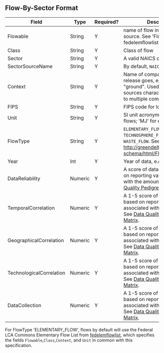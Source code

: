 ## Flow-By-Sector Format

Field | Type | Required? | Description
----- | ---- | --------  | -----------
Flowable | String | Y | name of flow in its native source. See 'Flowable' in fedelemflowlist [FlowList](https://github.com/USEPA/Federal-LCA-Commons-Elementary-Flow-List/blob/master/format%20specs/FlowList.md) 
Class | String | Y | Class of flow 
Sector | String | Y | A valid NAICS code
SectorSourceName | String | Y | By default, `NAICS_2012_Code`
Context | String | Y | Name of compartment to which release goes, e.g. "air", "water", "ground". Used for inventory sources characterizing releases to multiple compartments.
FIPS | String | Y | FIPS code for location 
Unit | String | Y | SI unit acronym. 'kg' for mass flows; 'MJ' for energy flows
FlowType | String | Y | `ELEMENTARY_FLOW`, `TECHNOSPHERE_FLOW`, or `WASTE_FLOW`. See http://greendelta.github.io/olca-schema/html/FlowType.html
Year | Int | Y | Year of data, e.g. `2010`
DataReliability | Numeric | Y | A score of data reliability based on reporting values associated with the amount. See [Data Quality Pedigree Matrix](../DataQualityPedigreeMatrix.md)
TemporalCorrelation |  Numeric | Y | A 1-5 score of data collection based on reporting values associated with the amount. See [Data Quality Pedigree Matrix](../DataQualityPedigreeMatrix.md).
GeographicalCorrelation |  Numeric | Y | A 1-5 score of data collection based on reporting values associated with the amount. See [Data Quality Pedigree Matrix](../DataQualityPedigreeMatrix.md).
TechnologicalCorrelation |  Numeric | Y | A 1-5 score of data collection based on reporting values associated with the amount. See [Data Quality Pedigree Matrix](../DataQualityPedigreeMatrix.md).
DataCollection | Numeric | Y | A 1-5 score of data collection based on reporting values associated with the amount. See [Data Quality Pedigree Matrix](../DataQualityPedigreeMatrix.md).


For FlowType 'ELEMENTARY_FLOW', flows by default will use the Federal LCA Commons Elementary Flow List from [fedelemflowlist](https://github.com/USEPA/Federal-LCA-Commons-Elementary-Flow-List), 
which specifies the fields `Flowable`,`Class`,`Context`, and `Unit` in common with this specification.

